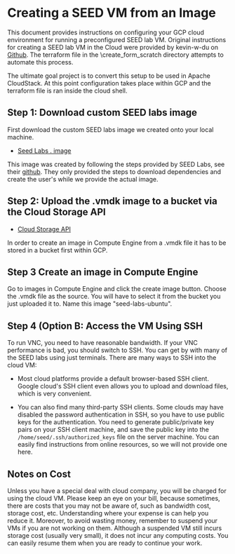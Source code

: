 # Creating a SEED VM from an Image

This document provides instructions on configuring your GCP cloud environment for running a preconfigured SEED lab VM. Original instructions for creating a SEED lab VM in the Cloud were provided by kevin-w-du on [Github](https://github.com/seed-labs/seed-labs/blob/master/manuals/cloud/seedvm-cloud.md). The terraform file in the \create_form_scratch directory attempts to automate this process. 

The ultimate goal project is to convert this setup to be used in Apache CloudStack. At this point configuration takes place within GCP and the terraform file is ran inside the cloud shell.


## Step 1: Download custom SEED labs image

First download the custom SEED labs image we created onto your local machine. 

- [Seed Labs . image](./create_vm_aws.md)

This image was created by following the steps provided by SEED Labs, see their [github](https://github.com/seed-labs/seed-labs/blob/master/manuals/cloud/seedvm-cloud.md.). They only provided the steps to download dependencies and create the user's while we provide the actual image. 

## Step 2: Upload the .vmdk image to a bucket via the Cloud Storage API

- [Cloud Storage API](https://cloud.google.com/storage)

In order to create an image in Compute Engine from a .vmdk file it has to be stored in a bucket first within GCP. 

## Step 3  Create an image in Compute Engine

Go to images in Compute Engine and click the create image button. Choose the .vmdk file as the source. 
You will have to select it from the bucket you just uploaded it to. Name this image "seed-labs-ubuntu".

## Step 4 (Option B: Access the VM Using SSH

To run VNC, you need to have reasonable bandwidth. If your VNC performance
is bad, you should switch to SSH. You can get by with many of the
SEED labs using just terminals. There are many ways to SSH into the
cloud VM:

- Most cloud platforms provide a default browser-based SSH client.
  Google cloud's SSH client even allows you to upload and download files,
  which is very convenient.

- You can also find many third-party SSH clients. Some clouds may have
  disabled the password authentication in SSH, so you have to use
  public keys for the authentication.
  You need to generate public/private key pairs on your SSH client machine,
  and save the public key into the `/home/seed/.ssh/authorized_keys` file on
  the server machine. You can easily find
  instructions from online resources, so we will not provide one here.


## Notes on Cost

Unless you have a special deal with cloud company, you will
be charged for using the cloud VM. Please keep an eye on your bill,
because sometimes, there are costs that you may
not be aware of, such as bandwidth cost, storage cost, etc.
Understanding where your expense is can help you reduce it.
Moreover, to avoid wasting money, remember to
suspend your VMs if you are not working on them. Although a
suspended VM still incurs storage cost (usually very small), it
does not incur any computing costs. You can easily resume them
when you are ready to continue your work.
